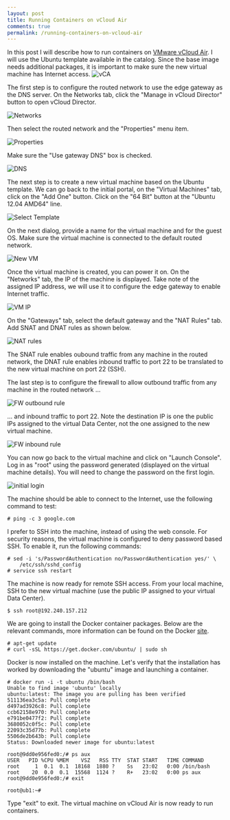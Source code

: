 ```yaml
---
layout: post
title: Running Containers on vCloud Air
comments: true
permalink: /running-containers-on-vcloud-air
---
```


In this post I will describe how to run containers on <a href="http://vcloud.vmware.com">VMware vCloud Air</a>. I will use the Ubuntu template available in the catalog. Since the base image needs additional packages, it is important to make sure the new virtual machine has Internet access. 
![vCA](../public/vmware-vcloud-air-1.png)

The first step is to configure the routed network to use the edge gateway as the DNS server. On the Networks tab, click the "Manage in vCloud Director" button to open vCloud Director.

![Networks](../public/networks-1.png)

Then select the routed network and the "Properties" menu item.

![Properties](../public/network-properties-1.png)

Make sure the "Use gateway DNS" box is checked.

![DNS](../public/use-gateway-dns.png)

The next step is to create a new virtual machine based on the Ubuntu template. We can go back to the initial portal, on the "Virtual Machines" tab, click on the "Add One" button. Click on the "64 Bit" button at the "Ubuntu 12.04 AMD64" line.

![Select Template](../public/select-template-1.png)

On the next dialog, provide a name for the virtual machine and for the guest OS. Make sure the virtual machine is connected to the default routed network.

![New VM](../public/new-vm.png)

Once the virtual machine is created, you can power it on. On the "Networks" tab, the IP of the machine is displayed. Take note of the assigned IP address, we will use it to configure the edge gateway to enable Internet traffic.

![VM IP](../public/vm-ip.png)

On the "Gateways" tab, select the default gateway and the "NAT Rules" tab. Add SNAT and DNAT rules as shown below.

![NAT rules](../public/nat-rules-1.png)

The SNAT rule enables oubound traffic from any machine in the routed network, the DNAT rule enables inbound traffic to port 22 to be translated to the new virtual machine on port 22 (SSH).

The last step is to configure the firewall to allow outbound traffic from any machine in the routed network ...

![FW outbound rule](../public/fw-rule-1.png)

... and inbound traffic to port 22. Note the destination IP is one the public IPs assigned to the virtual Data Center, not the one assigned to the new virtual machine.

![FW inbound rule](../public/fw-rule-2.png)

You can now go back to the virtual machine and click on "Launch Console". Log in as "root" using the password generated (displayed on the virtual machine details). You will need to change the password on the first login.

![initial login](../public/console-1.png)

The machine should be able to connect to the Internet, use the following command to test:

    # ping -c 3 google.com

I prefer to SSH into the machine, instead of using the web console. For security reasons, the virtual machine is configured to deny password based SSH. To enable it, run the following commands:

    # sed -i 's/PasswordAuthentication no/PasswordAuthentication yes/' \
        /etc/ssh/sshd_config
    # service ssh restart

The machine is now ready for remote SSH access. From your local machine, SSH to the new virtual machine (use the public IP assigned to your virtual Data Center).

    $ ssh root@192.240.157.212

We are going to install the Docker container packages. Below are the relevant commands, more information can be found on the Docker <a href="http://docs.docker.com/installation/ubuntulinux/#ubuntu-precise-1204-lts-64-bit">site</a>.

    # apt-get update
    # curl -sSL https://get.docker.com/ubuntu/ | sudo sh

Docker is now installed on the machine. Let's verify that the installation has worked by downloading the "ubuntu" image and launching a container.

    # docker run -i -t ubuntu /bin/bash
    Unable to find image 'ubuntu' locally
    ubuntu:latest: The image you are pulling has been verified
    511136ea3c5a: Pull complete 
    d497ad3926c8: Pull complete 
    ccb62158e970: Pull complete 
    e791be0477f2: Pull complete 
    3680052c0f5c: Pull complete 
    22093c35d77b: Pull complete 
    5506de2b643b: Pull complete 
    Status: Downloaded newer image for ubuntu:latest
    
    root@9dd0e956fed0:/# ps aux
    USER   PID %CPU %MEM    VSZ   RSS TTY  STAT START   TIME COMMAND
    root     1  0.1  0.1  18168  1880 ?    Ss   23:02   0:00 /bin/bash
    root    20  0.0  0.1  15568  1124 ?    R+   23:02   0:00 ps aux
    root@9dd0e956fed0:/# exit
    
    root@ub1:~#     

Type "exit" to exit. The virtual machine on vCloud Air is now ready to run containers.


